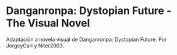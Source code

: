 # Danganronpa: Dystopian Future - The Visual Novel
Adaptación a novela visual de Danganronpa: Dystopian Future.
Por JorgeyGari y Niter2003.
